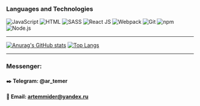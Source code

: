 ### Languages and Technologies
![JavaScript](https://img.shields.io/badge/-JavaScript-090909?style=for-the-badge&logo=JavaScript)
![HTML](https://img.shields.io/badge/-HTML-090909?style=for-the-badge&logo=html5)
![SASS](https://img.shields.io/badge/-SASS-090909?style=for-the-badge&logo=sass)
![React JS](https://img.shields.io/badge/-React-090909?style=for-the-badge&logo=React)
![Webpack](https://img.shields.io/badge/-Webpack-090909?style=for-the-badge&logo=Webpack)
![Git](https://img.shields.io/badge/-git-090909?style=for-the-badge&logo=git)
![npm](https://img.shields.io/badge/-npm-090909?style=for-the-badge&logo=npm)
![Node.js](https://img.shields.io/badge/-node.js-090909?style=for-the-badge&logo=Node.js)
____
[![Anurag's GitHub stats](https://github-readme-stats.vercel.app/api?username=hamelons&show_icons=true&theme=transparent)](https://github.com/anuraghazra/github-readme-stats)
[![Top Langs](https://github-readme-stats.vercel.app/api/top-langs/?username=hamelons&layout=compact&theme=transparent)](https://github.com/anuraghazra/github-readme-stats)
____
### **Messenger**:

#### :black_nib: Telegram: @ar_temer
#### :email: Email: artemmider@yandex.ru
